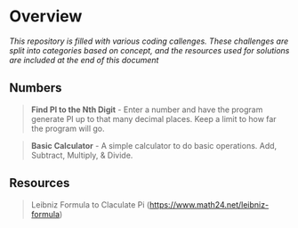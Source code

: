 # Overview
*This repository is filled with various coding callenges. These challenges are split into categories based on concept, and the resources used for solutions are included at the end of this document*

## Numbers
>__Find PI to the Nth Digit__ - Enter a number and have the program generate PI up to that many decimal places. Keep a limit to how far the program will go. 

>__Basic Calculator__ - A simple calculator to do basic operations. Add, Subtract, Multiply, & Divide.



## Resources 
> Leibniz Formula to Claculate Pi (https://www.math24.net/leibniz-formula)
